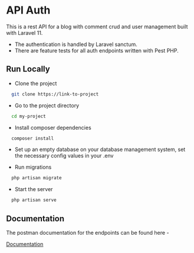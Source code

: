 
# API Auth

This is a rest API for a blog with comment crud and user management built with Laravel 11.

- The authentication is handled by Laravel sanctum.
- There are feature tests for all auth endpoints written with Pest PHP.

## Run Locally

- Clone the project

```bash
  git clone https://link-to-project
```

- Go to the project directory

```bash
  cd my-project
```

- Install composer dependencies

```bash
  composer install
```
- Set up an empty database on your database management system, set the necessary config values in your .env

- Run migrations

```bash
  php artisan migrate
```

- Start the server

```bash
  php artisan serve
```


## Documentation
The postman documentation for the endpoints can be found here - 

[Documentation](https://documenter.getpostman.com/view/18515005/2sA3BkdtZu)

